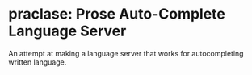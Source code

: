 # praclase: **Pr**ose **A**uto-**C**omplete **La**nguage **Se**rver

An attempt at making a language server that works for autocompleting written language.
